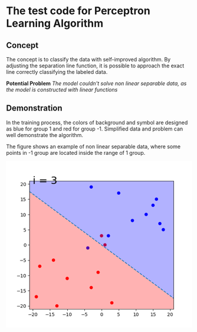# The test code for Perceptron Learning Algorithm 

## Concept

The concept is to classify the data with self-improved algorithm. By adjusting the separation line function, it is possible to approach the exact line correctly classifying the labeled data.


__Potential Problem__
_The model couldn't solve non linear separable data, as the model is constructed with linear functions_

## Demonstration

In the training process, the colors of background and symbol are designed as blue for group 1 and   red for group -1. Simplified data and problem can well demonstrate the algorithm.

The figure shows an example of non linear separable data, where some points in -1 group are located inside the range of 1 group.

![Figure not available.](/img/demo_f1.png "Within the process of PLA")

